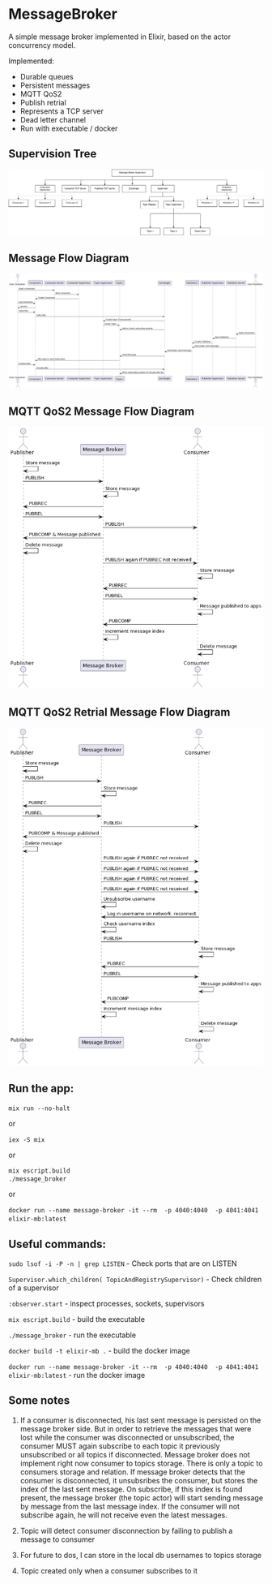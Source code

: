 # MessageBroker

A simple message broker implemented in Elixir, based on the actor concurrency model.

Implemented:
* Durable queues
* Persistent messages
* MQTT QoS2
* Publish retrial
* Represents a TCP server
* Dead letter channel
* Run with executable / docker 

## Supervision Tree
![ast](https://github.com/EliriaT/message-broker/blob/main/Diagrams/Lab3SupervisionTree.png)


## Message Flow Diagram
![ast](https://github.com/EliriaT/message-broker/blob/main/Diagrams/MessageFlow.png)


## MQTT QoS2 Message Flow Diagram
![ast](https://github.com/EliriaT/message-broker/blob/main/Diagrams/QoS2.png)

## MQTT QoS2 Retrial Message Flow Diagram
![ast](https://github.com/EliriaT/message-broker/blob/main/Diagrams/QoS2Retrial.png)

## Run the app:
`mix run --no-halt`

or

`iex -S mix`

or

```
mix escript.build
./message_broker
```

or

`docker run --name message-broker -it --rm  -p 4040:4040  -p 4041:4041 elixir-mb:latest`

## Useful commands:
`sudo lsof -i -P -n | grep LISTEN` - Check ports that are on LISTEN

`Supervisor.which_children( TopicAndRegistrySupervisor)` - Check children of a supervisor

`:observer.start` - inspect processes, sockets, supervisors

`mix escript.build` - build the executable

`./message_broker` - run the executable

`docker build -t elixir-mb .` - build the docker image

`docker run --name message-broker -it --rm  -p 4040:4040  -p 4041:4041 elixir-mb:latest`  - run the docker image


## Some notes

1. If a consumer is disconnected, his last sent message is persisted on the message broker side. But in order to retrieve the messages that were lost while the consumer was disconnected or unsubscribed, the consumer MUST again subscribe to each topic it previously unsubscribed or all topics if disconnected. Message broker does not implement right now consumer to topics storage. There is only a topic to consumers storage and relation. If message broker detects that the consumer is disconnected, it unsubsribes the consumer, but stores the index of the last sent message. On subscribe, if this index is found present, the message broker (the topic actor) will start sending message by message from the last message index. If the consumer will not subscribe again, he will not receive even the latest messages.

2. Topic will detect consumer disconnection by failing to publish a message to consumer

3. For future to dos, I can store in the local db usernames to topics storage

4. Topic created only when a consumer subscribes to it


